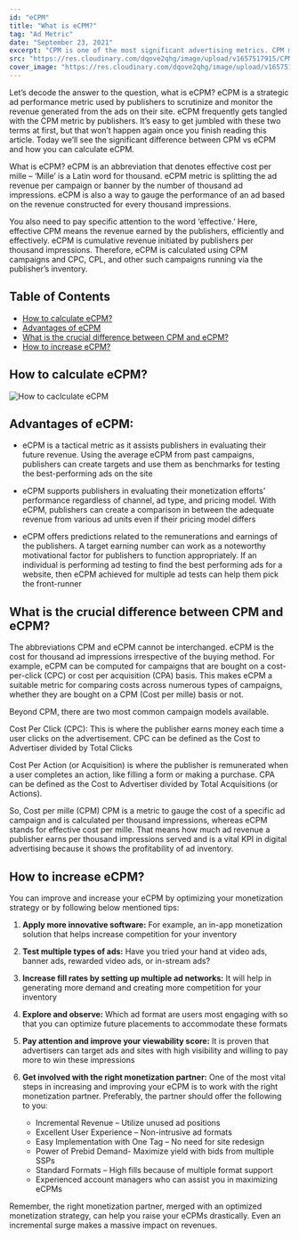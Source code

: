 ```yaml
---
id: "eCPM"
title: "What is eCPM?"
tag: "Ad Metric"
date: "September 23, 2021"
excerpt: "CPM is one of the most significant advertising metrics. CPM means cost per mille, i.e. the cost per thousand impressions. Simply it means the cost..."
src: "https://res.cloudinary.com/dqove2qhg/image/upload/v1657517915/CPM%20Calculators/Frame_3_3_kickuq.svg"
cover_image: "https://res.cloudinary.com/dqove2qhg/image/upload/v1657517915/CPM%20Calculators/Frame_3_3_kickuq.svg"
---
```


Let’s decode the answer to the question, what is eCPM? eCPM is a strategic ad performance metric used by publishers to scrutinize and monitor the revenue generated from the ads on their site. eCPM frequently gets tangled with the CPM metric by publishers. It’s easy to get jumbled with these two terms at first, but that won’t happen again once you finish reading this article. Today we’ll see the significant difference between CPM vs eCPM and how you can calculate eCPM.

What is eCPM? eCPM is an abbreviation that denotes effective cost per mille – ‘Mille’ is a Latin word for thousand. eCPM metric is splitting the ad revenue per campaign or banner by the number of thousand ad impressions. eCPM is also a way to gauge the performance of an ad based on the revenue constructed for every thousand impressions.

You also need to pay specific attention to the word ‘effective.’ Here, effective CPM means the revenue earned by the publishers, efficiently and effectively. eCPM is cumulative revenue initiated by publishers per thousand impressions. Therefore, eCPM is calculated using CPM campaigns and CPC, CPL, and other such campaigns running via the publisher’s inventory.

## Table of Contents

- [How to calculate eCPM?](#how-to-calculate-ecpm)
- [Advantages of eCPM](#advantages-of-ecpm)
- [What is the crucial difference between CPM and eCPM?](#what-is-the-crucial-difference-between-cpm-and-ecpm)
- [How to increase eCPM?](#how-to-increase-ecpm)

## How to calculate eCPM?

![How to caclculate eCPM ](https://res.cloudinary.com/dqove2qhg/image/upload/v1657098145/CPM%20Calculators/ecpm-formula_ohxtgy.jpg)

## Advantages of eCPM:

- eCPM is a tactical metric as it assists publishers in evaluating their future revenue. Using the average eCPM from past campaigns, publishers can create targets and use them as benchmarks for testing the best-performing ads on the site

- eCPM supports publishers in evaluating their monetization efforts’ performance regardless of channel, ad type, and pricing model. With eCPM, publishers can create a comparison in between the adequate revenue from various ad units even if their pricing model differs

- eCPM offers predictions related to the remunerations and earnings of the publishers. A target earning number can work as a noteworthy motivational factor for publishers to function appropriately. If an individual is performing ad testing to find the best performing ads for a website, then eCPM achieved for multiple ad tests can help them pick the front-runner

## What is the crucial difference between CPM and eCPM?

The abbreviations CPM and eCPM cannot be interchanged. eCPM is the cost for thousand ad impressions irrespective of the buying method. For example, eCPM can be computed for campaigns that are bought on a cost-per-click (CPC) or cost per acquisition (CPA) basis. This makes eCPM a suitable metric for comparing costs across numerous types of campaigns, whether they are bought on a CPM (Cost per mille) basis or not.

Beyond CPM, there are two most common campaign models available.

Cost Per Click (CPC): This is where the publisher earns money each time a user clicks on the advertisement. CPC can be defined as the Cost to Advertiser divided by Total Clicks

Cost Per Action (or Acquisition) is where the publisher is remunerated when a user completes an action, like filling a form or making a purchase. CPA can be defined as the Cost to Advertiser divided by Total Acquisitions (or Actions).

So, Cost per mille (CPM) CPM is a metric to gauge the cost of a specific ad campaign and is calculated per thousand impressions, whereas eCPM stands for effective cost per mille. That means how much ad revenue a publisher earns per thousand impressions served and is a vital KPI in digital advertising because it shows the profitability of ad inventory.

## How to increase eCPM?

You can improve and increase your eCPM by optimizing your monetization strategy or by following below mentioned tips:

1.  **Apply more innovative software:** For example, an in-app monetization solution that helps increase competition for your inventory
2.  **Test multiple types of ads:** Have you tried your hand at video ads, banner ads, rewarded video ads, or in-stream ads?
3.  **Increase fill rates by setting up multiple ad networks:** It will help in generating more demand and creating more competition for your inventory
4.  **Explore and observe:** Which ad format are users most engaging with so that you can optimize future placements to accommodate these formats
5.  **Pay attention and improve your viewability score:** It is proven that advertisers can target ads and sites with high visibility and willing to pay more to win these impressions
6.  **Get involved with the right monetization partner:** One of the most vital steps in increasing and improving your eCPM is to work with the right monetization partner. Preferably, the partner should offer the following to you:

    - Incremental Revenue – Utilize unused ad positions
    - Excellent User Experience – Non-intrusive ad formats
    - Easy Implementation with One Tag – No need for site redesign
    - Power of Prebid Demand- Maximize yield with bids from multiple SSPs
    - Standard Formats – High fills because of multiple format support
    - Experienced account managers who can assist you in maximizing eCPMs

Remember, the right monetization partner, merged with an optimized monetization strategy, can help you raise your eCPMs drastically. Even an incremental surge makes a massive impact on revenues.
